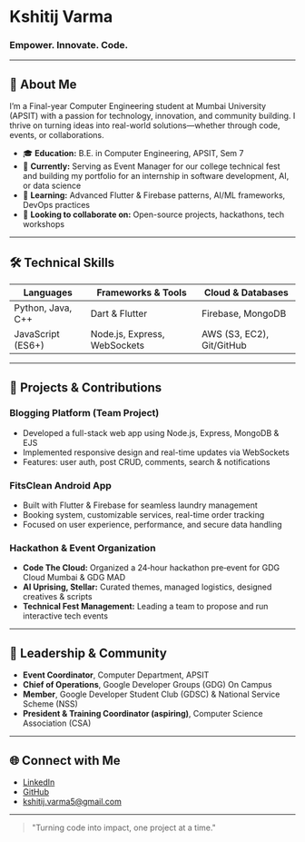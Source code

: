 # Kshitij Varma
### Empower. Innovate. Code.

---

## 👋 About Me
I’m a Final-year Computer Engineering student at Mumbai University (APSIT) with a passion for technology, innovation, and community building. I thrive on turning ideas into real-world solutions—whether through code, events, or collaborations.

- 🎓 **Education:** B.E. in Computer Engineering, APSIT, Sem 7
- 🔭 **Currently:** Serving as Event Manager for our college technical fest and building my portfolio for an internship in software development, AI, or data science
- 🌱 **Learning:** Advanced Flutter & Firebase patterns, AI/ML frameworks, DevOps practices
- 🤝 **Looking to collaborate on:** Open-source projects, hackathons, tech workshops

---

## 🛠️ Technical Skills

| **Languages**     | **Frameworks & Tools**       | **Cloud & Databases**       |
| ----------------- | ---------------------------- | --------------------------- |
| Python, Java, C++ | Dart & Flutter               | Firebase, MongoDB           |
| JavaScript (ES6+) | Node.js, Express, WebSockets | AWS (S3, EC2), Git/GitHub   |

---

## 🚀 Projects & Contributions

### Blogging Platform (Team Project)
- Developed a full-stack web app using Node.js, Express, MongoDB & EJS
- Implemented responsive design and real-time updates via WebSockets
- Features: user auth, post CRUD, comments, search & notifications

### FitsClean Android App
- Built with Flutter & Firebase for seamless laundry management
- Booking system, customizable services, real-time order tracking
- Focused on user experience, performance, and secure data handling

### Hackathon & Event Organization
- **Code The Cloud:** Organized a 24‑hour hackathon pre‑event for GDG Cloud Mumbai & GDG MAD
- **AI Uprising, Stellar:** Curated themes, managed logistics, designed creatives & scripts
- **Technical Fest Management:** Leading a team to propose and run interactive tech events

---

## 🤝 Leadership & Community

- **Event Coordinator**, Computer Department, APSIT
- **Chief of Operations**, Google Developer Groups (GDG) On Campus
- **Member**, Google Developer Student Club (GDSC) & National Service Scheme (NSS)
- **President & Training Coordinator (aspiring)**, Computer Science Association (CSA)

---

## 🌐 Connect with Me

- [LinkedIn](https://www.linkedin.com/in/k5hitij-varma/)
- [GitHub](https://github.com/k5hitijj)
- kshitij.varma5@gmail.com

---

> "Turning code into impact, one project at a time."
